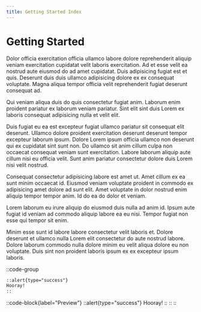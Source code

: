 ```yaml
---
title: Getting Started Index
---
```


# Getting Started

Dolor officia exercitation officia ullamco labore dolore reprehenderit aliquip veniam exercitation cupidatat velit laboris exercitation. Ad et esse velit ea nostrud aute eiusmod do ad amet cupidatat. Duis adipisicing fugiat est et quis. Deserunt duis duis ullamco adipisicing dolore ex ex consequat voluptate. Magna aliqua tempor officia velit reprehenderit fugiat deserunt consequat ad.

Qui veniam aliqua duis do quis consectetur fugiat anim. Laborum enim proident pariatur ex laborum veniam pariatur. Sint elit sint duis Lorem ex laboris consequat adipisicing nulla et velit elit.

Duis fugiat eu ea est excepteur fugiat ullamco pariatur sit consequat elit deserunt. Ullamco dolore proident exercitation deserunt deserunt tempor excepteur laborum ipsum. Dolore Lorem ipsum officia ullamco non deserunt qui ex cupidatat sint sunt non. Do ullamco sit anim cillum culpa non occaecat consequat veniam sunt exercitation. Labore laborum aliquip aute cillum nisi eu officia velit. Sunt anim pariatur consectetur dolore duis Lorem nisi velit nostrud.

Consequat consectetur adipisicing labore est amet ut. Amet cillum ex ea sunt minim occaecat id. Eiusmod veniam voluptate proident in commodo ex adipisicing amet dolore ad sunt elit. Amet voluptate in dolor nostrud enim aliquip tempor tempor anim. Id do ea do dolor et veniam.

Lorem laborum eu irure aliquip do eiusmod duis nulla ad anim id. Ipsum aute fugiat id veniam ad commodo aliquip labore ea eu nisi. Tempor fugiat non esse qui tempor sit enim.

Minim esse sunt id labore labore consectetur velit laboris et. Dolore deserunt et ullamco nulla Lorem elit consectetur do aute nostrud labore. Dolore laborum commodo nulla dolore minim eu velit aliqua dolore eu non voluptate. Duis sint non proident laboris ipsum ex ex excepteur ipsum laboris.

::code-group

```markdown [Source]
::alert{type="success"}
Hooray!
::
```

::code-block{label="Preview"}
::alert{type="success"}
Hooray!
::
::
::
